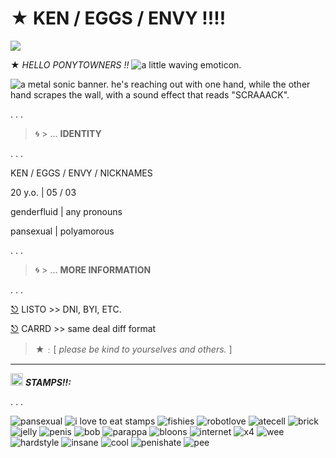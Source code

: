 # ★ KEN / EGGS / ENVY !!!!

![](https://komarev.com/ghpvc/?username=enviyous&color=orange&style=for-the-badge&label=LOOKERS)

★ *HELLO PONYTOWNERS !!* ![a little waving emoticon.](https://64.media.tumblr.com/be1612baf7168969ba3b682cf6b37e7d/8942c8727f65e719-f2/s75x75_c1/ee0885537392edf3907d1bd3b47f59e073a7555a.gifv) 

![a metal sonic banner. he's reaching out with one hand, while the other hand scrapes the wall, with a sound effect that reads "SCRAAACK".](https://i.imgur.com/GQPg1cq.jpeg)

. . .

> 🌀 > ... **IDENTITY**

. . .

KEN / EGGS / ENVY / NICKNAMES

20 y.o. | 05 / 03

genderfluid | any pronouns

pansexual | polyamorous

. . .

> 🌀 > ... **MORE INFORMATION**

. . .

<a href="https://listography.com/ken10/%E2%99%9E/-_for_horses">⎋</a> LISTO >> DNI, BYI, ETC.

<a href="https://envyous.carrd.co/">⎋</a> CARRD >> same deal diff format

> ★﹕[ *please be kind to yourselves and others.* ]

___

<img src="https://64.media.tumblr.com/4654f3f2455b8bdec817f7197efd9586/9877539ca421ad39-b7/s75x75_c1/ccd80ba3cb74c34b677c7ebacab88a77b63c2704.gifv" width="20"> ***STAMPS!!:***

. . .

![pansexual](https://64.media.tumblr.com/1624c1d44ca1dc07dcd8a1f5ff4b54ba/0c50539804864d84-53/s100x200/8973af256a917ed98f651bbe4665356d724292a0.pnj) ![i love to eat stamps](https://64.media.tumblr.com/f1494ab3e694699f37557da526beaff9/ec8f693b87536b40-6d/s100x200/5014d79593adcea9f2288d7a8f6894acf12ce7d1.gifv) ![fishies](https://64.media.tumblr.com/ff0445a36f00b247dc0ad3fb2ccb9401/baf41b79d8f82464-c4/s100x200/653162726b3f4b4ec2139fdec3b6b768a767d731.gifv) ![robotlove](https://64.media.tumblr.com/e6076d550e27d4c61c2738752f1dc37c/f22d2144805534be-26/s100x200/458c18da915c43812fd11763aa8896cb1adea188.gifv) ![atecell](https://64.media.tumblr.com/ecc7a24943bb3b6c40345229f201da62/473928ea48888009-9f/s100x200/e75ae400acfe9825ce08ae940aed68fd938b80b7.pnj) ![brick](https://64.media.tumblr.com/8db257366fc8585c17164cf803edc194/473928ea48888009-da/s100x200/7d01018150c4017156642f88eb1d111409130f06.jpg) ![jelly](https://64.media.tumblr.com/54f3e982ef5e6b7e9328dc31c39443d4/0455fac414385656-da/s100x200/11137a5042d6c56bfcb8ed225fba2794be85e8c8.gifv) ![penis](https://64.media.tumblr.com/e658bea23833000e0fc07c016e2d1488/f1413ef45abf2485-7d/s100x200/299f80bd3a7705491033decba75cf03f3647b88b.pnj) ![bob](https://64.media.tumblr.com/61d7e5083b1e82f81f74e3b5c8b88725/2ab066047e402f64-f8/s100x200/9d9d223d28cbd0ead6d10c12f7ae8d059033055c.pnj) ![parappa](https://64.media.tumblr.com/2fc02f6775b5b0da501c886515b03fcd/79d8b316934d24c3-d4/s100x200/c55b479b5fd49ca8991478438b9d0b73c1ac8771.gifv) ![bloons](https://64.media.tumblr.com/fec80276e22c3a56282cea0c426cae0f/2be3d7b7e3b8925d-54/s100x200/4a6df057cf8e2eb55ddee6924c5b1827684e1a78.gifv) ![internet](https://64.media.tumblr.com/2fbee26e6b54b931aa46f9151887ea47/2be3d7b7e3b8925d-96/s100x200/3983322ad62a43739c1fb758dbda7ecdf02932fc.pnj) ![x4](https://64.media.tumblr.com/0c234cf64764c13d9afe848199cc2dbc/2e5aa8d51d2d0f17-d2/s100x200/c85a5985d352fecf62bb7dd70a8eaea0a199d57d.pnj) ![wee](https://64.media.tumblr.com/49d942d916bd0deed7a5ed1a7b4fe1d9/3bf62ad8d20f8b2a-4e/s100x200/f2fc5bfe0ec035cda2785293df48caee29215f44.gifv) ![hardstyle](https://64.media.tumblr.com/f5bfb9f88f7646f0348aeb2d01f8c44a/5e5d02f1f6821b09-6a/s100x200/4d9904aa0d061e06bce3cc34984f2d89c85de561.gifv) ![insane](https://64.media.tumblr.com/5caf142024100d774e274bf32a7014c9/f1413ef45abf2485-89/s100x200/bca83d6ca73018633e7678db69b05fe45fed1f2e.jpg) ![cool](https://64.media.tumblr.com/5cfa5c794862f423add1d0a5cebdd452/d2d2e653ce9b8f37-50/s100x200/06c3eae5c483f68daa648819021883b8a8d40b17.gifv) ![penishate](https://64.media.tumblr.com/1ec32be0117e9cf780ad33dcac9a9248/473928ea48888009-f3/s100x200/25522e1ec76c6628fb43d2de0e2ca7f1c989f7be.jpg) ![pee](https://64.media.tumblr.com/a8005009908fe11ec7e3719a8c7ad9c0/6f072ea04e7b6c72-72/s100x200/74e388ab76e58e3220239ac9df751f21e47ccc8a.pnj)
